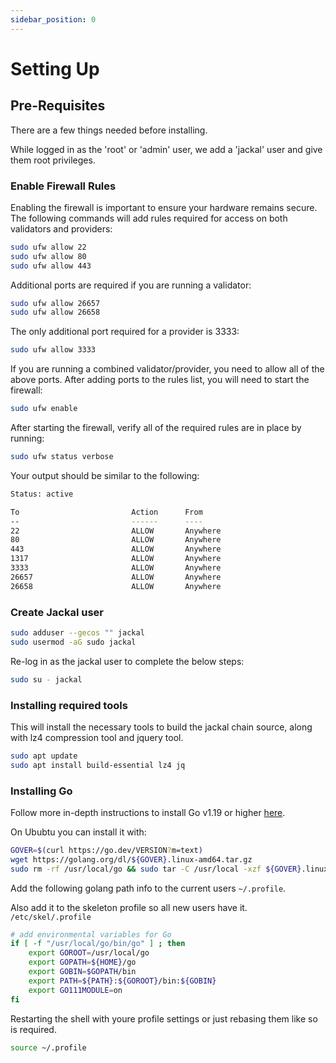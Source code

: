 ```yaml
---
sidebar_position: 0
---
```

# Setting Up

## Pre-Requisites 

There are a few things needed before installing. 

While logged in as the 'root' or 'admin' user, we add a 'jackal' user and give them root privileges.

### Enable Firewall Rules
Enabling the firewall is important to ensure your hardware remains secure. The following commands will add rules required for access on both validators and providers:

```sh
sudo ufw allow 22
sudo ufw allow 80
sudo ufw allow 443
```

Additional ports are required if you are running a validator:

```sh
sudo ufw allow 26657
sudo ufw allow 26658
```

The only additional port required for a provider is 3333:

```sh
sudo ufw allow 3333
```

If you are running a combined validator/provider, you need to allow all of the above ports. After adding ports to the rules list, you will need to start the firewall:

```sh
sudo ufw enable
```

After starting the firewall, verify all of the required rules are in place by running:

```sh
sudo ufw status verbose
```

Your output should be similar to the following:

```sh
Status: active

To                         Action      From
--                         ------      ----
22                         ALLOW       Anywhere
80                         ALLOW       Anywhere
443                        ALLOW       Anywhere
1317                       ALLOW       Anywhere
3333                       ALLOW       Anywhere
26657                      ALLOW       Anywhere
26658                      ALLOW       Anywhere
```

### Create Jackal user

```sh
sudo adduser --gecos "" jackal
sudo usermod -aG sudo jackal
```

Re-log in as the jackal user to complete the below steps:

```sh
sudo su - jackal
```

### Installing required tools
This will install the necessary tools to build the jackal chain source, along with lz4 compression tool and jquery tool.

```sh
sudo apt update
sudo apt install build-essential lz4 jq
```

### Installing Go
Follow more in-depth instructions to install Go v1.19 or higher [here](https://golang.org/doc/install).

On Ububtu you can install it with:

```sh
GOVER=$(curl https://go.dev/VERSION?m=text)
wget https://golang.org/dl/${GOVER}.linux-amd64.tar.gz
sudo rm -rf /usr/local/go && sudo tar -C /usr/local -xzf ${GOVER}.linux-amd64.tar.gz
```

Add the following golang path info to the current users `~/.profile`.

Also add it to the skeleton profile so all new users have it. `/etc/skel/.profile`

```sh
# add environmental variables for Go
if [ -f "/usr/local/go/bin/go" ] ; then
    export GOROOT=/usr/local/go
    export GOPATH=${HOME}/go
    export GOBIN=$GOPATH/bin
    export PATH=${PATH}:${GOROOT}/bin:${GOBIN}
    export GO111MODULE=on
fi
```

Restarting the shell with youre profile settings or just rebasing them like so is required.

```sh
source ~/.profile
```
